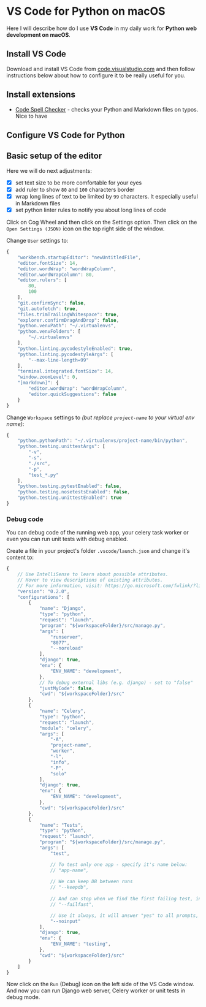 # VS Code for Python on macOS

Here I will describe how do I use **VS Code** in my daily work for **Python web development on macOS**.

## Install VS Code

Download and install VS Code from [code.visualstudio.com](https://code.visualstudio.com) and then follow
instructions below about how to configure it to be really useful for you.

## Install extensions

- [Code Spell Checker](https://marketplace.visualstudio.com/items?itemName=streetsidesoftware.code-spell-checker) - checks your Python and Markdown files on typos. Nice to have

## Configure VS Code for Python

## Basic setup of the editor

Here we will do next adjustments:
- [x] set text size to be more comfortable for your eyes
- [x] add ruler to show `80` and `100` characters border
- [x] wrap long lines of text to be limited by `99` characters. It especially useful in Markdown files
- [x] set python linter rules to notify you about long lines of code

Click on Cog Wheel and then click on the Settings option. Then click on the `Open Settings (JSON)` icon
on the top right side of the window.

Change `User` settings to:
```js
{
    "workbench.startupEditor": "newUntitledFile",
    "editor.fontSize": 14,
    "editor.wordWrap": "wordWrapColumn",
    "editor.wordWrapColumn": 80,
    "editor.rulers": [
        80,
        100
    ],
    "git.confirmSync": false,
    "git.autofetch": true,
    "files.trimTrailingWhitespace": true,
    "explorer.confirmDragAndDrop": false,
    "python.venvPath": "~/.virtualenvs",
    "python.venvFolders": [
        "~/.virtualenvs"
    ],
    "python.linting.pycodestyleEnabled": true,
    "python.linting.pycodestyleArgs": [
        "--max-line-length=99"
    ],
    "terminal.integrated.fontSize": 14,
    "window.zoomLevel": 0,
    "[markdown]": {
        "editor.wordWrap": "wordWrapColumn",
        "editor.quickSuggestions": false
    }
}
```

Change `Workspace` settings to *(but replace `project-name` to your virtual env name)*:
```js
{
    "python.pythonPath": "~/.virtualenvs/project-name/bin/python",
    "python.testing.unittestArgs": [
        "-v",
        "-s",
        "./src",
        "-p",
        "test_*.py"
    ],
    "python.testing.pytestEnabled": false,
    "python.testing.nosetestsEnabled": false,
    "python.testing.unittestEnabled": true
}
```

### Debug code

You can debug code of the running web app, your celery task worker or even you can run unit tests with debug enabled.

Create a file in your project's folder `.vscode/launch.json` and change it's content to:
```js
{
    // Use IntelliSense to learn about possible attributes.
    // Hover to view descriptions of existing attributes.
    // For more information, visit: https://go.microsoft.com/fwlink/?linkid=830387
    "version": "0.2.0",
    "configurations": [
        {
            "name": "Django",
            "type": "python",
            "request": "launch",
            "program": "${workspaceFolder}/src/manage.py",
            "args": [
                "runserver",
                "8077",
                "--noreload"
            ],
            "django": true,
            "env": {
                "ENV_NAME": "development",
            },
            // To debug external libs (e.g. django) - set to "false"
            "justMyCode": false,
            "cwd": "${workspaceFolder}/src"
        },
        {
            "name": "Celery",
            "type": "python",
            "request": "launch",
            "module": "celery",
            "args": [
                "-A",
                "project-name",
                "worker",
                "-l",
                "info",
                "-P",
                "solo"
            ],
            "django": true,
            "env": {
                "ENV_NAME": "development",
            },
            "cwd": "${workspaceFolder}/src"
        },
        {
            "name": "Tests",
            "type": "python",
            "request": "launch",
            "program": "${workspaceFolder}/src/manage.py",
            "args": [
                "test",

                // To test only one app - specify it's name below:
                // "app-name",
 
                // We can keep DB between runs
                // "--keepdb",
                
                // And can stop when we find the first failing test, instead of waiting for all tests to be finished
                // "--failfast",

                // Use it always, it will answer "yes" to all prompts, like to destroy DB before each test run
                "--noinput"
            ],
            "django": true,
            "env": {
                "ENV_NAME": "testing",
            },
            "cwd": "${workspaceFolder}/src"
        }
    ]
}
```

Now click on the `Run` (Debug) icon on the left side of the VS Code window. And now you can run Django web server, Celery worker or unit tests in debug mode.

